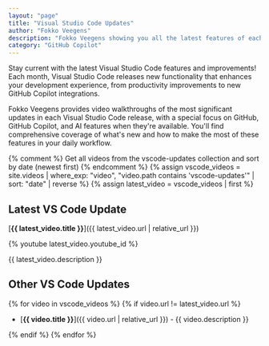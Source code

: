 ```yaml
---
layout: "page"
title: "Visual Studio Code Updates"
author: "Fokko Veegens"
description: "Fokko Veegens showing you all the latest features of each Visual Studio Code release"
category: "GitHub Copilot"
---
```


Stay current with the latest Visual Studio Code features and improvements! Each month, Visual Studio Code releases new functionality that enhances your development experience, from productivity improvements to new GitHub Copilot integrations.

Fokko Veegens provides video walkthroughs of the most significant updates in each Visual Studio Code release, with a special focus on GitHub, GitHub Copilot, and AI features when they're available. You'll find comprehensive coverage of what's new and how to make the most of these features in your daily workflow.

{% comment %} Get all videos from the vscode-updates collection and sort by date (newest first) {% endcomment %}
{% assign vscode_videos = site.videos | where_exp: "video", "video.path contains 'vscode-updates'" | sort: "date" | reverse %}
{% assign latest_video = vscode_videos | first %}

## Latest VS Code Update

[**{{ latest_video.title }}**]({{ latest_video.url | relative_url }})

{% youtube latest_video.youtube_id %}

{{ latest_video.description }}

## Other VS Code Updates

{% for video in vscode_videos %}
{% if video.url != latest_video.url %}

- [**{{ video.title }}**]({{ video.url | relative_url }}) - {{ video.description }}

{% endif %}
{% endfor %}
